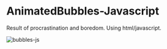 # AnimatedBubbles-Javascript

Result of procrastination and boredom.
Using html/javascript.

![bubbles-js](https://user-images.githubusercontent.com/46738881/53305298-911ce680-3845-11e9-8a18-5a2a3086fd88.gif)
